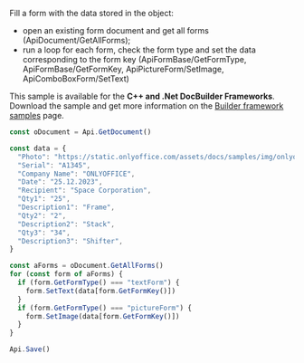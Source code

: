 Fill a form with the data stored in the object:

- open an existing form document and get all forms (ApiDocument/GetAllForms);
- run a loop for each form, check the form type and set the data corresponding to the form key (ApiFormBase/GetFormType,  ApiFormBase/GetFormKey, ApiPictureForm/SetImage, ApiComboBoxForm/SetText)

This sample is available for the **C++ and .Net DocBuilder Frameworks**.
Download the sample and get more information on the [Builder framework samples](../../../document-builder/builder-framework/builder-framework-samples/builder-framework-samples.md) page.

```ts document-builder={"document": {"url": "https://static.onlyoffice.com/assets/docs/samples/purchase_order.pdf"}, "documentType": "pdf", "editorConfig": {"customization": {"zoom": 60}}}
const oDocument = Api.GetDocument()

const data = {
  "Photo": "https://static.onlyoffice.com/assets/docs/samples/img/onlyoffice_logo.png",
  "Serial": "A1345",
  "Company Name": "ONLYOFFICE",
  "Date": "25.12.2023",
  "Recipient": "Space Corporation",
  "Qty1": "25",
  "Description1": "Frame",
  "Qty2": "2",
  "Description2": "Stack",
  "Qty3": "34",
  "Description3": "Shifter",
}

const aForms = oDocument.GetAllForms()
for (const form of aForms) {
  if (form.GetFormType() === "textForm") {
    form.SetText(data[form.GetFormKey()])
  }
  if (form.GetFormType() === "pictureForm") {
    form.SetImage(data[form.GetFormKey()])
  }
}

Api.Save()
```
